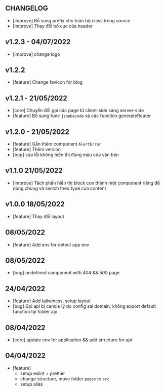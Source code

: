 ## CHANGELOG

- [improve] Bổ sung prefix cho toàn bộ class trong source
- [improve] Thay đổi bố cục của header

## v1.2.3 - 04/07/2022

- [improve] change logo

## v1.2.2 

- [feature] Change favicon for blog

## v1.2.1 - 21/05/2022

- [core] Chuyển đổi gọi các page từ client-side sang server-side
- [feature] Bổ sung func `jsonDecode` và các function generateRouter
## v1.2.0 - 21/05/2022

- [feature] Gắn thêm component `AlertError`
- [feature] Thêm version
- [bug] sửa lỗi không hiển thị đúng màu của văn bản

## v1.1.0 21/05/2022

- [improve] Tách phần hiển thị block con thành một component riêng để dùng chung và switch theo type của content

## v1.0.0 18/05/2022

- [feature] Thay đổi layout

## 08/05/2022

- [feature] Add env for detect app env
## 08/05/2022

- [bug] undefined component with  404 && 500 page
## 24/04/2022

- [feature] Add tailwincss, setup layout
- [bug] Gọi api bị cancle lý do config sai domain, không export default function tại folder api

## 08/04/2022

- [core] update env for application && add structure for api

## 04/04/2022
- [feature] 
  - setup eslint + prettier
  - change structure, move folder `pages` to `src`
  - setup alias